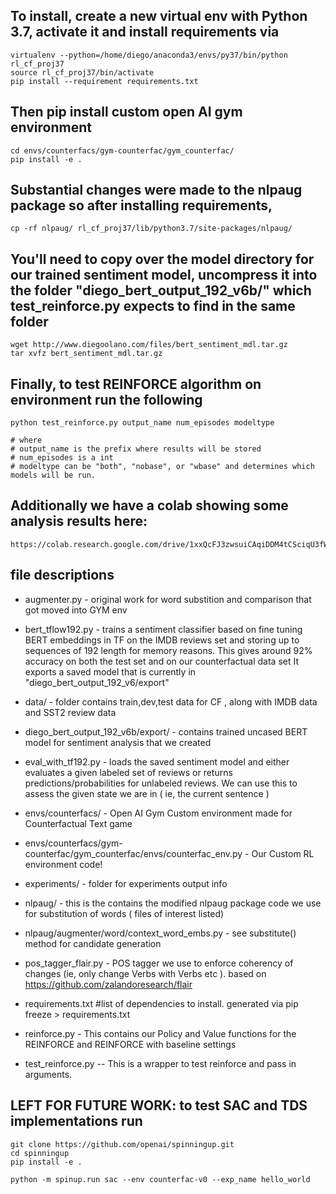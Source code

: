 
## To install, create a new virtual env with Python 3.7, activate it and install requirements via
    virtualenv --python=/home/diego/anaconda3/envs/py37/bin/python rl_cf_proj37
    source rl_cf_proj37/bin/activate
    pip install --requirement requirements.txt

## Then pip install custom open AI gym environment
    cd envs/counterfacs/gym-counterfac/gym_counterfac/
    pip install -e .

## Substantial changes were made to the nlpaug package so after installing requirements, 
    cp -rf nlpaug/ rl_cf_proj37/lib/python3.7/site-packages/nlpaug/ 

## You'll need to copy over the model directory for our trained sentiment model, uncompress it into the folder "diego_bert_output_192_v6b/" which test_reinforce.py expects to find in the same folder
    wget http://www.diegoolano.com/files/bert_sentiment_mdl.tar.gz 
    tar xvfz bert_sentiment_mdl.tar.gz

## Finally, to test REINFORCE algorithm on environment run the following 
    python test_reinforce.py output_name num_episodes modeltype

    # where 
    # output_name is the prefix where results will be stored
    # num_episodes is a int
    # modeltype can be "both", "nobase", or "wbase" and determines which models will be run.

## Additionally we have a colab showing some analysis results here:
    https://colab.research.google.com/drive/1xxQcFJ3zwsuiCAqiDDM4tCSciqU3fWJy


## file descriptions
* augmenter.py       -  original work for word substition and comparison that got moved into GYM env

* bert_tflow192.py  -  trains a sentiment classifier based on fine tuning BERT embeddings in TF on the IMDB reviews set and storing up to sequences of 192 length for memory reasons.
                    This gives around 92% accuracy on both the test set and on our counterfactual data set
                    It exports a saved model that is currently in "diego_bert_output_192_v6/export"

* data/             -  folder contains train,dev,test data for CF , along with IMDB data and SST2 review data

* diego_bert_output_192_v6b/export/  - contains trained uncased BERT model for sentiment analysis that we created

* eval_with_tf192.py - loads the saved sentiment model and either evaluates a given labeled set of reviews  or returns predictions/probabilities for unlabeled reviews.
                    We can use this to assess the given state we are in ( ie, the current sentence )

* envs/counterfacs/  - Open AI Gym Custom environment made for Counterfactual Text game

* envs/counterfacs/gym-counterfac/gym_counterfac/envs/counterfac_env.py - Our Custom RL environment code!

* experiments/       - folder for experiments output info

* nlpaug/      -   this is the contains the modified nlpaug package code we use for substitution of words ( files of interest listed)
* nlpaug/augmenter/word/context_word_embs.py   -  see substitute() method for candidate generation

* pos_tagger_flair.py -   POS tagger we use to enforce coherency of changes (ie, only change Verbs with Verbs etc ).  based on https://github.com/zalandoresearch/flair

* requirements.txt     #list of dependencies to install. generated via pip freeze > requirements.txt

* reinforce.py         - This contains our Policy and Value functions for the REINFORCE and REINFORCE with baseline settings

  
* test_reinforce.py   -- This is a wrapper to test reinforce and pass in arguments.


## LEFT FOR FUTURE WORK: to test SAC and TDS implementations run
    git clone https://github.com/openai/spinningup.git
    cd spinningup
    pip install -e .

    python -m spinup.run sac --env counterfac-v0 --exp_name hello_world

